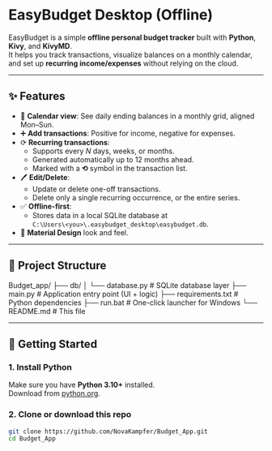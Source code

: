 # EasyBudget Desktop (Offline)

EasyBudget is a simple **offline personal budget tracker** built with **Python**, **Kivy**, and **KivyMD**.  
It helps you track transactions, visualize balances on a monthly calendar, and set up **recurring income/expenses** without relying on the cloud.

---

## ✨ Features

- 📅 **Calendar view**: See daily ending balances in a monthly grid, aligned Mon–Sun.
- ➕ **Add transactions**: Positive for income, negative for expenses.
- ⟳ **Recurring transactions**:
  - Supports every _N_ days, weeks, or months.
  - Generated automatically up to 12 months ahead.
  - Marked with a **⟲** symbol in the transaction list.
- 🖊 **Edit/Delete**:
  - Update or delete one-off transactions.
  - Delete only a single recurring occurrence, or the entire series.
- ✅ **Offline-first**:
  - Stores data in a local SQLite database at  
    `C:\Users\<you>\.easybudget_desktop\easybudget.db`.
- 🎨 **Material Design** look and feel.

---

## 📂 Project Structure

Budget_app/
├── db/
│ └── database.py # SQLite database layer
├── main.py # Application entry point (UI + logic)
├── requirements.txt # Python dependencies
├── run.bat # One-click launcher for Windows
└── README.md # This file






---

## 🚀 Getting Started

### 1. Install Python
Make sure you have **Python 3.10+** installed.  
Download from [python.org](https://www.python.org/downloads/).

### 2. Clone or download this repo
```bash
git clone https://github.com/NovaKampfer/Budget_App.git
cd Budget_App
